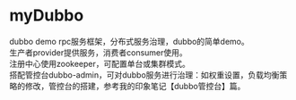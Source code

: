 # myDubbo
dubbo demo
rpc服务框架，分布式服务治理，dubbo的简单demo。</br>
生产者provider提供服务，消费者consumer使用。</br>
注册中心使用zookeeper，可配置单台或集群模式。</br>
搭配管控台dubbo-admin，可对dubbo服务进行治理：如权重设置，负载均衡策略的修改，管控台的搭建，参考我的印象笔记【dubbo管控台】篇。

